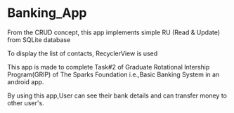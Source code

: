 # Banking_App

From the CRUD concept, this app implements simple RU (Read & Update) from SQLite database

To display the list of contacts, RecyclerView is used

This app is made to complete Task#2 of Graduate Rotational Intership Program(GRIP) of The Sparks Foundation i.e.,Basic Banking System in an android app.

By using this app,User can see their bank details and can transfer money to other user's.
